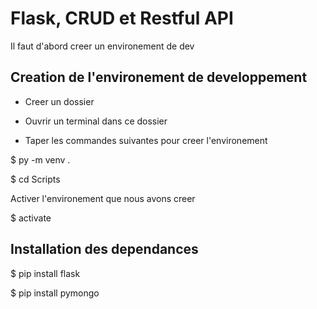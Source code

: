# Flask, CRUD et Restful API 

Il faut d'abord creer un environement de dev

## Creation de l'environement de developpement
  
  - Creer un dossier

  - Ouvrir un terminal dans ce dossier

  - Taper les commandes suivantes pour creer l'environement
    
$ py -m venv .

$ cd Scripts

Activer l'environement que nous avons creer

$ activate

## Installation des dependances

$ pip install flask

$ pip install pymongo
